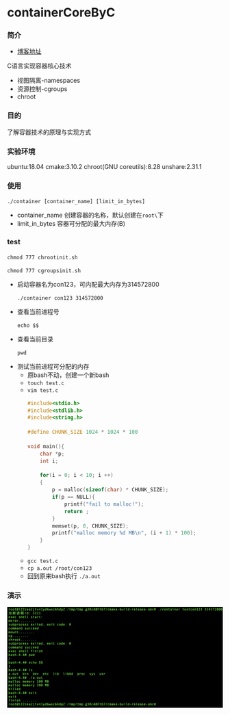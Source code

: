 # containerCoreByC
### 简介
+ [博客地址](https://www.jianshu.com/p/112d2b281282)

C语言实现容器核心技术
+ 视图隔离-namespaces
+ 资源控制-cgroups
+ chroot

### 目的
了解容器技术的原理与实现方式

### 实验环境
ubuntu:18.04
cmake:3.10.2
chroot(GNU coreutils):8.28
unshare:2.31.1

### 使用
`./container [container_name] [limit_in_bytes]`
+ container_name
创建容器的名称，默认创建在`root\`下
+ limit_in_bytes
容器可分配的最大内存(B)
### test
`chmod 777 chrootinit.sh `

`chmod 777 cgroupsinit.sh `
+ 启动容器名为con123，可内配最大内存为314572800
    ```shell script
    ./container con123 314572800
    ```
+ 查看当前进程号
    ```shell script
    echo $$
    ```
+ 查看当前目录
    ```shell script
    pwd
    ```
+ 测试当前进程可分配的内存
    + 原bash不动，创建一个新bash
    + `touch test.c` 
    + `vim test.c`
        ```c    
        #include<stdio.h>
        #include<stdlib.h>
        #include<string.h>
        
        #define CHUNK_SIZE 1024 * 1024 * 100
        
        void main(){
            char *p;
            int i;
        
            for(i = 0; i < 10; i ++)
            {
                p = malloc(sizeof(char) * CHUNK_SIZE);
                if(p == NULL){
                    printf("fail to malloc!");
                    return ;
                }
                memset(p, 0, CHUNK_SIZE);
                printf("malloc memory %d MB\n", (i + 1) * 100);
            }
        }
        ```
    + `gcc test.c`
    + `cp a.out /root/con123`
    + 回到原来bash执行 `./a.out`
### 演示
![](show/show.png)
